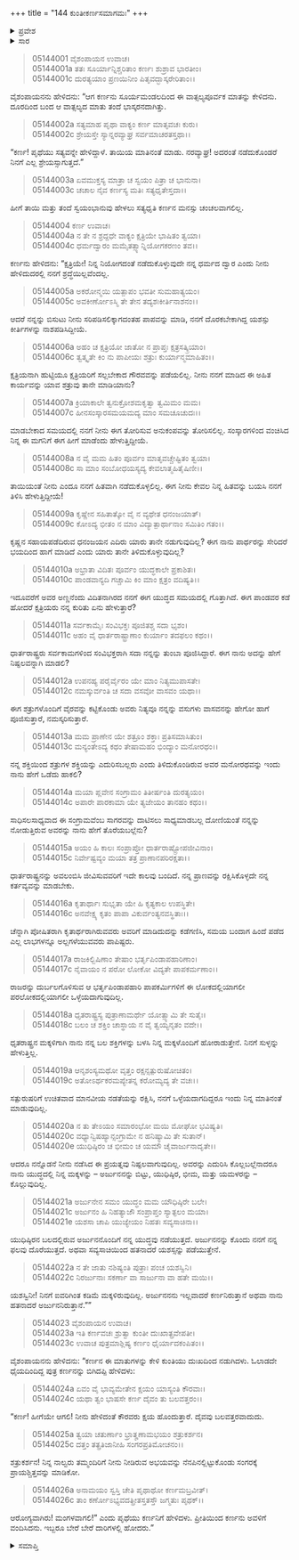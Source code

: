 +++
title = "144 ಕುಂತೀಕರ್ಣಸಮಾಗಮಃ"
+++

<details><summary>ಪ್ರವೇಶ</summary>


।।   ಓಂ ಓಂ ನಮೋ ನಾರಾಯಣಾಯ।।   ಶ್ರೀ ವೇದವ್ಯಾಸಾಯ ನಮಃ ।।

ಶ್ರೀ ಕೃಷ್ಣದ್ವೈಪಾಯನ ವೇದವ್ಯಾಸ ವಿರಚಿತ  

**ಶ್ರೀ ಮಹಾಭಾರತ**

**ಉದ್ಯೋಗ ಪರ್ವ**

**ಕರ್ಣ‌ವಿವಾದ ಪರ್ವ**

**ಅಧ್ಯಾಯ 144**

</details>


<details><summary>ಸಾರ</summary>

ತಂದೆ ಸೂರ್ಯನು ಕುಂತಿಯು ಸತ್ಯವನ್ನು ನುಡಿಯುತ್ತಿದ್ದಾಳೆಂದು ಹೇಳಿದರೂ ಚಂಚಲನಾಗದೇ ಕರ್ಣನು ಕ್ಷತ್ರಿಯನಾಗಿ ಹುಟ್ಟಿಯೂ ಕ್ಷತ್ರಿಯರ ಗೌರವವು ಸಿಗದಂತೆ ಮಾಡಿದ ಅಪರಾಧಿಯೆಂದು ಕುಂತಿಯನ್ನು ನಿಂದಿಸಿ “ಧೃತರಾಷ್ಟ್ರನ ಮಕ್ಕಳಿಗಾಗಿ ನಾನು ನನ್ನ ಬಲ-ಶಕ್ತಿಗಳನ್ನು ಬಳಸಿ ನಿನ್ನ ಮಕ್ಕಳೊಂದಿಗೆ ಹೋರಾಡುತ್ತೇನೆ” ಎಂದೂ ಆದರೆ “ನಿನಗೆ ಐವರಿಗಿಂತ ಕಡಿಮೆ ಮಕ್ಕಳಿರುವುದಿಲ್ಲ. ಅರ್ಜುನನನು ಇಲ್ಲವಾದರೆ ಕರ್ಣನಿರುತ್ತಾನೆ ಅಥವಾ ನಾನು ಹತನಾದರೆ ಅರ್ಜುನನಿರುತ್ತಾನೆ” ಎಂದು ಹೇಳಿದುದು (1-22). ಹಾಗೆಯೇ ಆಗಲೆಂದು ಹೇಳಿ ಕುಂತಿಯು ಕರ್ಣನನ್ನು ಬಿಗಿದಪ್ಪಿ ಅವನಿಂದ ಬೀಳ್ಕೊಂಡಿದುದು (23-26).


</details>


> 05144001 ವೈಶಂಪಾಯನ ಉವಾಚ।  
05144001a ತತಃ ಸೂರ್ಯಾನ್ನಿಶ್ಚರಿತಾಂ ಕರ್ಣಃ ಶುಶ್ರಾವ ಭಾರತೀಂ।  
05144001c ದುರತ್ಯಯಾಂ ಪ್ರಣಯಿನೀಂ ಪಿತೃವದ್ಭಾಸ್ಕರೇರಿತಾಂ।।

ವೈಶಂಪಾಯನನು ಹೇಳಿದನು: “ಆಗ ಕರ್ಣನು ಸೂರ್ಯಮಂಡಲದಿಂದ ಈ ವಾತ್ಸಲ್ಯಪೂರ್ವಕ ಮಾತನ್ನು ಕೇಳಿದನು. ದೂರದಿಂದ ಬಂದ ಆ ವಾತ್ಸಲ್ಯದ ಮಾತು ತಂದೆ ಭಾಸ್ಕರನದಾಗಿತ್ತು.

> 05144002a ಸತ್ಯಮಾಹ ಪೃಥಾ ವಾಕ್ಯಂ ಕರ್ಣ ಮಾತೃವಚಃ ಕುರು।  
05144002c ಶ್ರೇಯಸ್ತೇ ಸ್ಯಾನ್ನರವ್ಯಾಘ್ರ ಸರ್ವಮಾಚರತಸ್ತಥಾ।।

“ಕರ್ಣ! ಪೃಥೆಯು ಸತ್ಯವನ್ನೇ ಹೇಳಿದ್ದಾಳೆ. ತಾಯಿಯ ಮಾತಿನಂತೆ ಮಾಡು. ನರವ್ಯಾಘ್ರ! ಅದರಂತೆ ನಡೆದುಕೊಂಡರೆ ನಿನಗೆ ಎಲ್ಲ ಶ್ರೇಯಸ್ಸಾಗುತ್ತದೆ.”

> 05144003a ಏವಮುಕ್ತಸ್ಯ ಮಾತ್ರಾ ಚ ಸ್ವಯಂ ಪಿತ್ರಾ ಚ ಭಾನುನಾ।  
05144003c ಚಚಾಲ ನೈವ ಕರ್ಣಸ್ಯ ಮತಿಃ ಸತ್ಯಧೃತೇಸ್ತದಾ।।

ಹೀಗೆ ತಾಯಿ ಮತ್ತು ತಂದೆ ಸ್ವಯಂಭಾನುವು ಹೇಳಲು ಸತ್ಯಧೃತಿ ಕರ್ಣನ ಮನಸ್ಸು ಚಂಚಲವಾಗಲಿಲ್ಲ.

> 05144004 ಕರ್ಣ ಉವಾಚ।  
05144004a ನ ತೇ ನ ಶ್ರದ್ದಧೇ ವಾಕ್ಯಂ ಕ್ಷತ್ರಿಯೇ ಭಾಷಿತಂ ತ್ವಯಾ।   
05144004c ಧರ್ಮದ್ವಾರಂ ಮಮೈತತ್ಸ್ಯಾನ್ನಿಯೋಗಕರಣಂ ತವ।।

ಕರ್ಣನು ಹೇಳಿದನು: “ಕ್ಷತ್ರಿಯೇ! ನಿನ್ನ ನಿಯೋಗದಂತೆ ನಡೆದುಕೊಳ್ಳುವುದೇ ನನ್ನ ಧರ್ಮದ ದ್ವಾರ ಎಂದು ನೀನು ಹೇಳಿದುದರಲ್ಲಿ ನನಗೆ ಶ್ರದ್ಧೆಯಿಲ್ಲವೆಂದಲ್ಲ.

> 05144005a ಅಕರೋನ್ಮಯಿ ಯತ್ಪಾಪಂ ಭವತೀ ಸುಮಹಾತ್ಯಯಂ।  
05144005c ಅವಕೀರ್ಣೋಽಸ್ಮಿ ತೇ ತೇನ ತದ್ಯಶಃಕೀರ್ತಿನಾಶನಂ।।

ಆದರೆ ನನ್ನನ್ನು ಬಿಸುಟು ನೀನು ಸರಿಪಡಿಸಲಿಕ್ಕಾಗದಂತಹ ಪಾಪವನ್ನು ಮಾಡಿ, ನನಗೆ ದೊರಕಬೇಕಾಗಿದ್ದ ಯಶಸ್ಸು ಕೀರ್ತಿಗಳನ್ನು ನಾಶಪಡಿಸಿದ್ದೀಯೆ.

> 05144006a ಅಹಂ ಚ ಕ್ಷತ್ರಿಯೋ ಜಾತೋ ನ ಪ್ರಾಪ್ತಃ ಕ್ಷತ್ರಸತ್ಕ್ರಿಯಾಂ।  
05144006c ತ್ವತ್ಕೃತೇ ಕಿಂ ನು ಪಾಪೀಯಃ ಶತ್ರುಃ ಕುರ್ಯಾನ್ಮಮಾಹಿತಂ।।

ಕ್ಷತ್ರಿಯನಾಗಿ ಹುಟ್ಟಿಯೂ ಕ್ಷತ್ರಿಯರಿಗೆ ಸಲ್ಲಬೇಕಾದ ಗೌರವವನ್ನು ಪಡೆಯಲಿಲ್ಲ. ನೀನು ನನಗೆ ಮಾಡಿದ ಈ ಅಹಿತ ಕಾರ್ಯವನ್ನು ಯಾವ ಶತ್ರುವು ತಾನೇ ಮಾಡಿಯಾನು?

> 05144007a ಕ್ರಿಯಾಕಾಲೇ ತ್ವನುಕ್ರೋಶಮಕೃತ್ವಾ ತ್ವಮಿಮಂ ಮಮ।  
05144007c ಹೀನಸಂಸ್ಕಾರಸಮಯಮದ್ಯ ಮಾಂ ಸಮಚೂಚುದಃ।।

ಮಾಡಬೇಕಾದ ಸಮಯದಲ್ಲಿ ನನಗೆ ನೀನು ಈಗ ತೋರಿಸುವ ಅನುಕಂಪವನ್ನು ತೋರಿಸಲಿಲ್ಲ. ಸಂಸ್ಕಾರಗಳಿಂದ ವಂಚಿಸಿದ ನಿನ್ನ ಈ ಮಗನಿಗೆ ಈಗ ಹೀಗೆ ಮಾಡೆಂದು ಹೇಳುತ್ತಿದ್ದೀಯೆ.

> 05144008a ನ ವೈ ಮಮ ಹಿತಂ ಪೂರ್ವಂ ಮಾತೃವಚ್ಚೇಷ್ಟಿತಂ ತ್ವಯಾ।  
05144008c ಸಾ ಮಾಂ ಸಂಬೋಧಯಸ್ಯದ್ಯ ಕೇವಲಾತ್ಮಹಿತೈಷಿಣೀ।।

ತಾಯಿಯಂತೆ ನೀನು ಎಂದೂ ನನಗೆ ಹಿತವಾಗಿ ನಡೆದುಕೊಳ್ಳಲಿಲ್ಲ. ಈಗ ನೀನು ಕೇವಲ ನಿನ್ನ ಹಿತವನ್ನು ಬಯಸಿ ನನಗೆ ತಿಳಿಸಿ ಹೇಳುತ್ತಿದ್ದೀಯೆ!

> 05144009a ಕೃಷ್ಣೇನ ಸಹಿತಾತ್ಕೋ ವೈ ನ ವ್ಯಥೇತ ಧನಂಜಯಾತ್।  
05144009c ಕೋಽದ್ಯ ಭೀತಂ ನ ಮಾಂ ವಿದ್ಯಾತ್ಪಾರ್ಥಾನಾಂ ಸಮಿತಿಂ ಗತಂ।।

ಕೃಷ್ಣನ ಸಹಾಯಪಡೆದಿರುವ ಧನಂಜಯನ ಎದಿರು ಯಾರು ತಾನೇ ನಡುಗುವುದಿಲ್ಲ? ಈಗ ನಾನು ಪಾರ್ಥರನ್ನು ಸೇರಿದರೆ ಭಯದಿಂದ ಹಾಗೆ ಮಾಡಿದೆ ಎಂದು ಯಾರು ತಾನೇ ತಿಳಿದುಕೊಳ್ಳುವುದಿಲ್ಲ?

> 05144010a ಅಭ್ರಾತಾ ವಿದಿತಃ ಪೂರ್ವಂ ಯುದ್ಧಕಾಲೇ ಪ್ರಕಾಶಿತಃ।  
05144010c ಪಾಂಡವಾನ್ಯದಿ ಗಚ್ಚಾಮಿ ಕಿಂ ಮಾಂ ಕ್ಷತ್ರಂ ವದಿಷ್ಯತಿ।।

ಇದೂವರೆಗೆ ಅವರ ಅಣ್ಣನೆಂದು ವಿದಿತನಾಗಿರದ ನನಗೆ ಈಗ ಯುದ್ಧದ ಸಮಯದಲ್ಲಿ ಗೊತ್ತಾಗಿದೆ. ಈಗ ಪಾಂಡವರ ಕಡೆ ಹೋದರೆ ಕ್ಷತ್ರಿಯರು ನನ್ನ ಕುರಿತು ಏನು ಹೇಳುತ್ತಾರೆ?

> 05144011a ಸರ್ವಕಾಮೈಃ ಸಂವಿಭಕ್ತಃ ಪೂಜಿತಶ್ಚ ಸದಾ ಭೃಶಂ।  
05144011c ಅಹಂ ವೈ ಧಾರ್ತರಾಷ್ಟ್ರಾಣಾಂ ಕುರ್ಯಾಂ ತದಫಲಂ ಕಥಂ।।

ಧಾರ್ತರಾಷ್ಟ್ರರು ಸರ್ವಕಾಮಗಳಿಂದ ಸಂವಿಭಕ್ತರಾಗಿ ಸದಾ ನನ್ನನ್ನು ತುಂಬಾ ಪೂಜಿಸಿದ್ದಾರೆ. ಈಗ ನಾನು ಅದನ್ನು ಹೇಗೆ ನಿಷ್ಫಲವನ್ನಾಗಿ ಮಾಡಲಿ?

> 05144012a ಉಪನಹ್ಯ ಪರೈರ್ವೈರಂ ಯೇ ಮಾಂ ನಿತ್ಯಮುಪಾಸತೇ।   
05144012c ನಮಸ್ಕುರ್ವಂತಿ ಚ ಸದಾ ವಸವೋ ವಾಸವಂ ಯಥಾ।।

ಈಗ ಶತ್ರುಗಳೊಂದಿಗೆ ವೈರವನ್ನು ಕಟ್ಟಿಕೊಂಡು ಅವರು ನಿತ್ಯವೂ ನನ್ನನ್ನು ವಸುಗಳು ವಾಸವನನ್ನು ಹೇಗೋ ಹಾಗೆ ಪೂಜಿಸುತ್ತಾರೆ, ನಮಸ್ಕರಿಸುತ್ತಾರೆ.

> 05144013a ಮಮ ಪ್ರಾಣೇನ ಯೇ ಶತ್ರೂಂ ಶಕ್ತಾಃ ಪ್ರತಿಸಮಾಸಿತುಂ।  
05144013c ಮನ್ಯಂತೇಽದ್ಯ ಕಥಂ ತೇಷಾಮಹಂ ಭಿಂದ್ಯಾಂ ಮನೋರಥಂ।।

ನನ್ನ ಶಕ್ತಿಯಿಂದ ಶತ್ರುಗಳ ಶಕ್ತಿಯನ್ನು ಎದುರಿಸಬಲ್ಲರು ಎಂದು ತಿಳಿದುಕೊಂಡಿರುವ ಅವರ ಮನೋರಥವನ್ನು ಇಂದು ನಾನು ಹೇಗೆ ಒಡೆದು ಹಾಕಲಿ?

> 05144014a ಮಯಾ ಪ್ಲವೇನ ಸಂಗ್ರಾಮಂ ತಿತೀರ್ಷಂತಿ ದುರತ್ಯಯಂ।  
05144014c ಅಪಾರೇ ಪಾರಕಾಮಾ ಯೇ ತ್ಯಜೇಯಂ ತಾನಹಂ ಕಥಂ।।

ಸಾಧಿಸಲಸಾಧ್ಯವಾದ ಈ ಸಂಗ್ರಾಮವೆಂಬ ಸಾಗರವನ್ನು ದಾಟಿಸಲು ಸಾಧ್ಯಮಾಡಬಲ್ಲ ದೋಣಿಯಂತೆ ನನ್ನನ್ನು ನೋಡುತ್ತಿರುವ ಅವರನ್ನು ನಾನು ಹೇಗೆ ತೊರೆಯಬಲ್ಲೆನು?

> 05144015a ಅಯಂ ಹಿ ಕಾಲಃ ಸಂಪ್ರಾಪ್ತೋ ಧಾರ್ತರಾಷ್ಟ್ರೋಪಜೀವಿನಾಂ।  
05144015c ನಿರ್ವೇಷ್ಟವ್ಯಂ ಮಯಾ ತತ್ರ ಪ್ರಾಣಾನಪರಿರಕ್ಷತಾ।।

ಧಾರ್ತರಾಷ್ಟ್ರನನ್ನು ಅವಲಂಬಿಸಿ ಜೀವಿಸುವವರಿಗೆ ಇದೇ ಕಾಲವು ಬಂದಿದೆ. ನನ್ನ ಪ್ರಾಣವನ್ನು ರಕ್ಷಿಸಿಕೊಳ್ಳದೇ ನನ್ನ ಕರ್ತವ್ಯವನ್ನು ಮಾಡಬೇಕು.

> 05144016a ಕೃತಾರ್ಥಾಃ ಸುಭೃತಾ ಯೇ ಹಿ ಕೃತ್ಯಕಾಲ ಉಪಸ್ಥಿತೇ।  
05144016c ಅನವೇಕ್ಷ್ಯ ಕೃತಂ ಪಾಪಾ ವಿಕುರ್ವಂತ್ಯನವಸ್ಥಿತಾಃ।।

ಚೆನ್ನಾಗಿ ಪೋಷಿತರಾಗಿ ಕೃತಾರ್ಥರಾಗಿರುವವರು ಅವರಿಗೆ ಮಾಡಿದುದನ್ನು ಕಡೆಗಣಿಸಿ, ಸಮಯ ಬಂದಾಗ ಹಿಂದೆ ಪಡೆದ ಎಲ್ಲ ಲಾಭಗಳನ್ನೂ ಅಲ್ಲಗಳೆಯುವವರು ಪಾಪಿಷ್ಟರು.

> 05144017a ರಾಜಕಿಲ್ಬಿಷಿಣಾಂ ತೇಷಾಂ ಭರ್ತೃಪಿಂಡಾಪಹಾರಿಣಾಂ।  
05144017c ನೈವಾಯಂ ನ ಪರೋ ಲೋಕೋ ವಿದ್ಯತೇ ಪಾಪಕರ್ಮಣಾಂ।।

ರಾಜರನ್ನು ದುರ್ಬಲಗೊಳಿಸುವ ಆ ಭರ್ತೃಪಿಂಡಾಪಹಾರಿ ಪಾಪಕರ್ಮಿಗಳಿಗೆ ಈ ಲೋಕದಲ್ಲಿಯಾಗಲೀ ಪರಲೋಕದಲ್ಲಿಯಾಗಲೀ ಒಳ್ಳೆಯದಾಗುವುದಿಲ್ಲ.

> 05144018a ಧೃತರಾಷ್ಟ್ರಸ್ಯ ಪುತ್ರಾಣಾಮರ್ಥೇ ಯೋತ್ಸ್ಯಾಮಿ ತೇ ಸುತೈಃ।   
05144018c ಬಲಂ ಚ ಶಕ್ತಿಂ ಚಾಸ್ಥಾಯ ನ ವೈ ತ್ವಯ್ಯನೃತಂ ವದೇ।।

ಧೃತರಾಷ್ಟ್ರನ ಮಕ್ಕಳಿಗಾಗಿ ನಾನು ನನ್ನ ಬಲ ಶಕ್ತಿಗಳನ್ನು ಬಳಸಿ ನಿನ್ನ ಮಕ್ಕಳೊಂದಿಗೆ ಹೋರಾಡುತ್ತೇನೆ. ನಿನಗೆ ಸುಳ್ಳನ್ನು ಹೇಳುತ್ತಿಲ್ಲ.

> 05144019a ಆನೃಶಂಸ್ಯಮಥೋ ವೃತ್ತಂ ರಕ್ಷನ್ಸತ್ಪುರುಷೋಚಿತಂ।  
05144019c ಅತೋಽರ್ಥಕರಮಪ್ಯೇತನ್ನ ಕರೋಮ್ಯದ್ಯ ತೇ ವಚಃ।।

ಸತ್ಪುರುಷರಿಗೆ ಉಚಿತವಾದ ಮಾನವೀಯ ನಡತೆಯನ್ನು ರಕ್ಷಿಸಿ, ನನಗೆ ಒಳ್ಳೆಯದಾಗದಿದ್ದರೂ ಇಂದು ನಿನ್ನ ಮಾತಿನಂತೆ ಮಾಡುವುದಿಲ್ಲ.

> 05144020a ನ ತು ತೇಽಯಂ ಸಮಾರಂಭೋ ಮಯಿ ಮೋಘೋ ಭವಿಷ್ಯತಿ।  
05144020c ವಧ್ಯಾನ್ವಿಷಹ್ಯಾನ್ಸಂಗ್ರಾಮೇ ನ ಹನಿಷ್ಯಾಮಿ ತೇ ಸುತಾನ್।  
05144020e ಯುಧಿಷ್ಠಿರಂ ಚ ಭೀಮಂ ಚ ಯಮೌ ಚೈವಾರ್ಜುನಾದೃತೇ।।

ಆದರೂ ನನ್ನೊಡನೆ ನೀನು ನಡೆಸಿದ ಈ ಪ್ರಯತ್ನವು ನಿಷ್ಫಲವಾಗುವುದಿಲ್ಲ. ಅವರನ್ನು ಎದುರಿಸಿ ಕೊಲ್ಲಬಲ್ಲೆನಾದರೂ ನಾನು ಯುದ್ಧದಲ್ಲಿ ನಿನ್ನ ಮಕ್ಕಳನ್ನು – ಅರ್ಜುನನನ್ನು ಬಿಟ್ಟು, ಯುಧಿಷ್ಠಿರ, ಭೀಮ, ಮತ್ತು ಯಮಳರನ್ನು – ಕೊಲ್ಲುವುದಿಲ್ಲ.

> 05144021a ಅರ್ಜುನೇನ ಸಮಂ ಯುದ್ಧಂ ಮಮ ಯೌಧಿಷ್ಠಿರೇ ಬಲೇ।  
05144021c ಅರ್ಜುನಂ ಹಿ ನಿಹತ್ಯಾಜೌ ಸಂಪ್ರಾಪ್ತಂ ಸ್ಯಾತ್ಫಲಂ ಮಯಾ।  
05144021e ಯಶಸಾ ಚಾಪಿ ಯುಜ್ಯೇಯಂ ನಿಹತಃ ಸವ್ಯಸಾಚಿನಾ।।

ಯುಧಿಷ್ಠಿರನ ಬಲದಲ್ಲಿರುವ ಅರ್ಜುನನೊಂದಿಗೆ ನನ್ನ ಯುದ್ಧವು ನಡೆಯುತ್ತದೆ. ಅರ್ಜುನನನ್ನು ಕೊಂದು ನನಗೆ ನನ್ನ ಫಲವು ದೊರೆಯುತ್ತದೆ. ಅಥವಾ ಸವ್ಯಸಾಚಿಯಿಂದ ಹತನಾದರೆ ಯಶಸ್ಸನ್ನು ಪಡೆಯುತ್ತೇನೆ.

> 05144022a ನ ತೇ ಜಾತು ನಶಿಷ್ಯಂತಿ ಪುತ್ರಾಃ ಪಂಚ ಯಶಸ್ವಿನಿ।  
05144022c ನಿರರ್ಜುನಾಃ ಸಕರ್ಣಾ ವಾ ಸಾರ್ಜುನಾ ವಾ ಹತೇ ಮಯಿ।।

ಯಶಸ್ವಿನೀ! ನಿನಗೆ ಐವರಿಗಿಂತ ಕಡಿಮೆ ಮಕ್ಕಳಿರುವುದಿಲ್ಲ. ಅರ್ಜುನನನು ಇಲ್ಲವಾದರೆ ಕರ್ಣನಿರುತ್ತಾನೆ ಅಥವಾ ನಾನು ಹತನಾದರೆ ಅರ್ಜುನನಿರುತ್ತಾನೆ.””

> 05144023 ವೈಶಂಪಾಯನ ಉವಾಚ।  
05144023a ಇತಿ ಕರ್ಣವಚಃ ಶ್ರುತ್ವಾ ಕುಂತೀ ದುಃಖಾತ್ಪ್ರವೇಪತೀ।  
05144023c ಉವಾಚ ಪುತ್ರಮಾಶ್ಲಿಷ್ಯ ಕರ್ಣಂ ಧೈರ್ಯಾದಕಂಪಿತಂ।।

ವೈಶಂಪಾಯನನು ಹೇಳಿದನು: “ಕರ್ಣನ ಈ ಮಾತುಗಳನ್ನು ಕೇಳಿ ಕುಂತಿಯು ದುಃಖದಿಂದ ನಡುಗಿದಳು. ಓಲಾಡದೇ ಧೈಯದಿಂದಿದ್ದ ಪುತ್ರ ಕರ್ಣನನ್ನು ಬಿಗಿದಪ್ಪಿ ಹೇಳಿದಳು:

> 05144024a ಏವಂ ವೈ ಭಾವ್ಯಮೇತೇನ ಕ್ಷಯಂ ಯಾಸ್ಯಂತಿ ಕೌರವಾಃ।   
05144024c ಯಥಾ ತ್ವಂ ಭಾಷಸೇ ಕರ್ಣ ದೈವಂ ತು ಬಲವತ್ತರಂ।।

“ಕರ್ಣ! ಹೀಗೆಯೇ ಆಗಲಿ! ನೀನು ಹೇಳಿದಂತೆ ಕೌರವರು ಕ್ಷಯ ಹೊಂದುತ್ತಾರೆ. ದೈವವು ಬಲವತ್ತರವಾದುದು.

> 05144025a ತ್ವಯಾ ಚತುರ್ಣಾಂ ಭ್ರಾತೄಣಾಮಭಯಂ ಶತ್ರುಕರ್ಶನ।  
05144025c ದತ್ತಂ ತತ್ಪ್ರತಿಜಾನೀಹಿ ಸಂಗರಪ್ರತಿಮೋಚನಂ।।

ಶತ್ರುಕರ್ಶನ! ನಿನ್ನ ನಾಲ್ವರು ತಮ್ಮಂದಿರಿಗೆ ನೀನು ನೀಡಿರುವ ಅಭಯವನ್ನು ನೆನಪಿನಲ್ಲಿಟ್ಟುಕೊಂಡು ಸಂಗರಕ್ಕೆ ಪ್ರಾಯಶ್ಚಿತ್ತವನ್ನು ಮಾಡಿಕೋ.

> 05144026a ಅನಾಮಯಂ ಸ್ವಸ್ತಿ ಚೇತಿ ಪೃಥಾಥೋ ಕರ್ಣಮಬ್ರವೀತ್।  
05144026c ತಾಂ ಕರ್ಣೋಽಭ್ಯವದತ್ಪ್ರೀತಸ್ತತಸ್ತೌ ಜಗ್ಮತುಃ ಪೃಥಕ್।।

ಆರೋಗ್ಯವಾಗಿರು! ಮಂಗಳವಾಗಲಿ!” ಎಂದು ಪೃಥೆಯು ಕರ್ಣನಿಗೆ ಹೇಳಿದಳು. ಪ್ರೀತಿಯಿಂದ ಕರ್ಣನು ಅವಳಿಗೆ ವಂದಿಸಿದನು. ಇಬ್ಬರೂ ಬೇರೆ ಬೇರೆ ದಾರಿಗಳಲ್ಲಿ ಹೋದರು.”


<details><summary>ಸಮಾಪ್ತಿ</summary>


ಇತಿ ಶ್ರೀ ಮಹಾಭಾರತೇ ಉದ್ಯೋಗ ಪರ್ವಣಿ ಕರ್ಣ‌ವಿವಾದ ಪರ್ವಣಿ ಕುಂತೀಕರ್ಣಸಮಾಗಮೇ ಚತುಶ್ಚತ್ವಾರಿಂಶದಧಿಕಶತತಮೋಽಧ್ಯಾಯಃ।  
ಇದು ಶ್ರೀ ಮಹಾಭಾರತದಲ್ಲಿ ಉದ್ಯೋಗ ಪರ್ವದಲ್ಲಿ ಕರ್ಣ‌ವಿವಾದ ಪರ್ವದಲ್ಲಿ ಕುಂತೀಕರ್ಣಸಮಾಗಮದಲ್ಲಿ ನೂರಾನಲ್ವತ್ನಾಲ್ಕನೆಯ ಅಧ್ಯಾಯವು.

</details>
